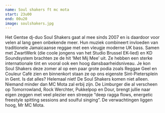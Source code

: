 ```yaml
---
name: Soul shakers ft mc mota
start: 23u00
end: 00u20
image: soulshakers.jpg
---
```

Het Gentse dj-duo Soul Shakers gaat al mee sinds 2007 en is daardoor voor velen al lang geen onbekende meer. Hun muziek combineert invloeden van traditionele Jamaicaanse reggae met een vleugje moderne UK bass. Samen met ZwartWerk (die coole jongens van het Studio Brussel EK-lied) en KD Soundsystem brachten ze de hit ‘Met Mij Mee’ uit. Ze hebben een sterke internationale tint en vooral ook een hoog dansbaarheidsniveau. Je kon Soul Shakers deze zomer al op een paar grote podia zoals Reggae Geel en Couleur Café zien en binnenkort staan ze op ons eigenste Sint-Pietersplein in Gent. Is dat alles? Helemaal niet! De Soul Shakers komen niet alleen. Niemand minder dan MC Mota zal erbij zijn. De Limburger die al verscheen op Tomorrowland, Rock Werchter, Pukkelpop en Dour, brengt jullie naar eigen zeggen met veel plezier een streepje “deep ragga flows, energetic freestyle spitting sessions and soulful singing”. De verwachtingen liggen hoog, Mr MC Mota.
